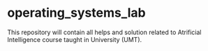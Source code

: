 # operating_systems_lab

This repository will contain all helps and solution related to Atrificial Intelligence course taught in University (UMT).
